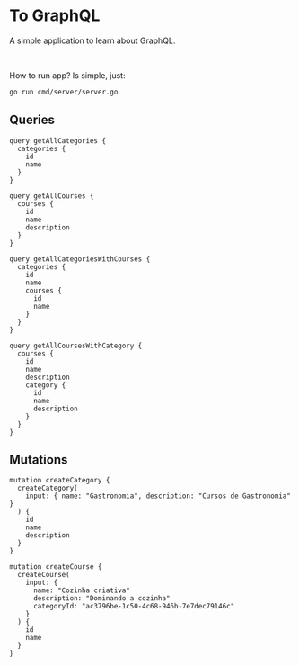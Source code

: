 # To GraphQL

A simple application to learn about GraphQL.

<br>

How to run app? Is simple, just:

```bash
go run cmd/server/server.go
```

## Queries

```gql
query getAllCategories {
  categories {
    id
    name
  }
}

query getAllCourses {
  courses {
    id
    name
    description
  }
}

query getAllCategoriesWithCourses {
  categories {
    id
    name
    courses {
      id
      name
    }
  }
}

query getAllCoursesWithCategory {
  courses {
    id
    name
    description
    category {
      id
      name
      description
    }
  }
}
```

## Mutations

```gql
mutation createCategory {
  createCategory(
    input: { name: "Gastronomia", description: "Cursos de Gastronomia" }
  ) {
    id
    name
    description
  }
}

mutation createCourse {
  createCourse(
    input: {
      name: "Cozinha criativa"
      description: "Dominando a cozinha"
      categoryId: "ac3796be-1c50-4c68-946b-7e7dec79146c"
    }
  ) {
    id
    name
  }
}
```
